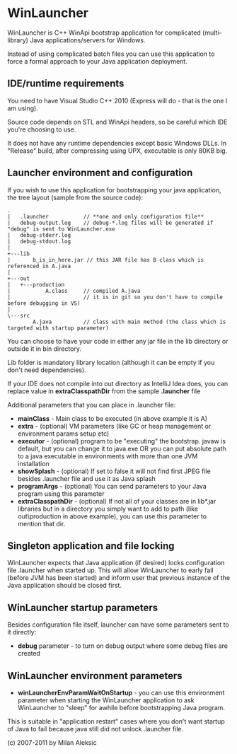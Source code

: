 WinLauncher
=======

WinLauncher is C++ WinApi bootstrap application for complicated (multi-library) Java applications/servers for Windows.

Instead of using complicated batch files you can use this application to force a formal approach to your 
Java application deployment.


IDE/runtime requirements
------------------------------------------------------------

You need to have Visual Studio C++ 2010 (Express will do - that is the one I am using).

Source code depends on STL and WinApi headers, so be careful which IDE you're choosing to use.

It does not have any runtime dependencies except basic Windows DLLs. In "Release" build, after compressing using UPX,
executable is only 80KB big.


Launcher environment and configuration
------------------------------------------------------------

If you wish to use this application for bootstrapping your java application, the tree layout (sample from the 
source code):


```
.
|   .launcher           // **one and only configuration file**
|   debug-output.log    // debug-*.log files will be generated if "debug" is sent to WinLauncher.exe
|   debug-stderr.log
|   debug-stdout.log
|
+---lib
|       b_is_in_here.jar // this JAR file has B class which is referenced in A.java
|
+---out
|   +---production
|           A.class     // compiled A.java 
|                       // it is in git so you don't have to compile before debugging in VS)
|
\---src
        A.java          // class with main method (the class which is targeted with startup parameter)
```

You can choose to have your code in either any jar file in the lib directory or outside it in bin directory.

Lib folder is mandatory library location (although it can be empty if you don't need dependencies).

If your IDE does not compile into out directory as IntelliJ Idea does, you can replace value in
**extraClasspathDir** from the sample **.launcher** file

Additional parameters that you can place in .launcher file:

- **mainClass** - Main class to be executed (in above example it is A)
- **extra** - (optional) VM parameters (like GC or heap management or environment params setup etc)
- **executor** - (optional) program to be "executing" the bootstrap. javaw is default, but you can change it to java.exe 
  OR you can put absolute path to a java executable in environments with more than one JVM installation
- **showSplash** - (optional) If set to false it will not find first JPEG file besides .launcher file 
and use it as Java splash
- **programArgs** - (optional) You can send parameters to your Java program using this parameter
- **extraClasspathDir** - (optional) If not all of your classes are in lib\*.jar libraries but in a directory you
simply want to add to path (like out\production in above example), you can use this parameter to mention that dir.


Singleton application and file locking
------------------------------------------------------------

WinLauncher expects that Java application (if desired) locks configuration file .launcher when started up.
This will allow WinLauncher to early fail (before JVM has been started) and inform user that previous instance
of the Java application should be closed first.

WinLauncher startup parameters
------------------------------------------------------------

Besides configuration file itself, launcher can have some parameters sent to it directly:

- **debug** parameter - to turn on debug output where some debug files are created


WinLauncher environment parameters
------------------------------------------------------------

- **winLauncherEnvParamWaitOnStartup** - you can use this environment parameter when starting the WinLauncher
application to ask WinLauncher to "sleep" for awhile before bootstrapping Java program. 

This is suitable in "application restart" cases where you don't want startup of Java
to fail because java still did not unlock .launcher file.

(c) 2007-2011 by Milan Aleksic
